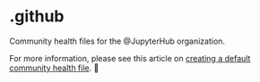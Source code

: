 # .github

Community health files for the @JupyterHub organization.

For more information, please see this article on [creating a default community health file](https://help.github.com/en/articles/creating-a-default-community-health-file-for-your-organization). :sunflower:
